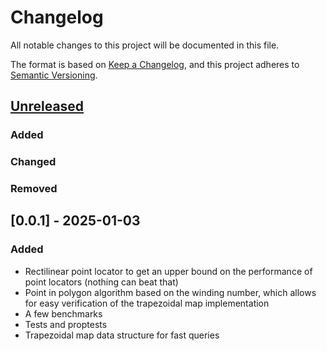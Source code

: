 # Changelog

All notable changes to this project will be documented in this file.

The format is based on [Keep a Changelog](https://keepachangelog.com/en/1.1.0/),
and this project adheres to [Semantic Versioning](https://semver.org/spec/v2.0.0.html).

## [Unreleased]

### Added

### Changed

### Removed

## [0.0.1] - 2025-01-03

### Added

- Rectilinear point locator to get an upper bound on the
  performance of point locators (nothing can beat that)
- Point in polygon algorithm based on the winding number,
  which allows for easy verification of the trapezoidal map
  implementation
- A few benchmarks
- Tests and proptests
- Trapezoidal map data structure for fast queries

[unreleased]: https://github.com/bluthej/ploc/compare/v0.1.0...HEAD
[0.1.0]: https://github.com/bluthej/ploc/releases/tag/v0.1.0


